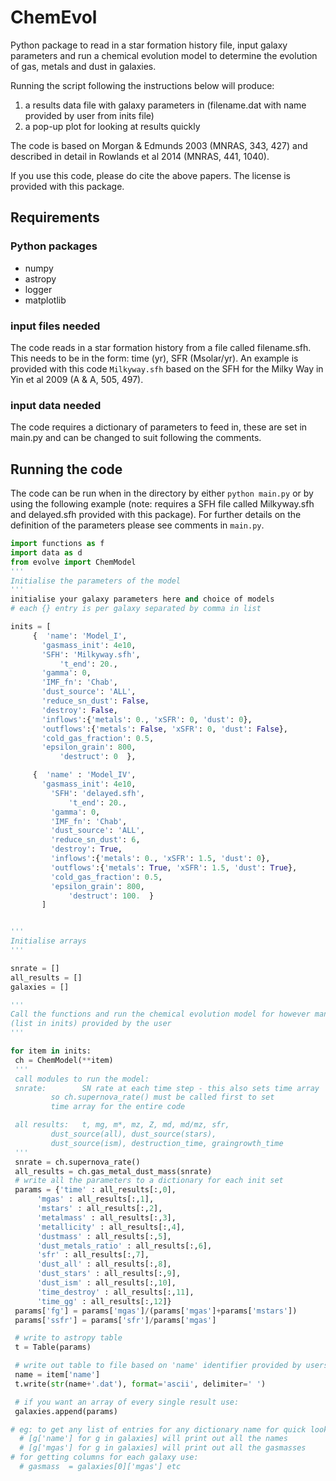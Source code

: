 # ChemEvol
Python package to read in a star formation history file, input galaxy parameters and run a chemical evolution model to determine the evolution of gas, metals and dust in galaxies.

Running the script following the instructions below will produce:

1. a results data file with galaxy parameters in (filename.dat with name provided
  by user from inits file)
1. a pop-up plot for looking at results quickly

The code is based on Morgan & Edmunds 2003 (MNRAS, 343, 427)
and described in detail in Rowlands et al 2014 (MNRAS, 441, 1040).

If you use this code, please do cite the above papers.  The license is provided with this package.

## Requirements

### Python packages
- numpy
- astropy
- logger
- matplotlib

### input files needed
The code reads in a star formation history from a file called filename.sfh.  This needs to be in the form: time (yr), SFR (Msolar/yr).    An example is provided with this code `Milkyway.sfh` based on the SFH for the Milky Way in Yin et al 2009 (A & A, 505, 497).

### input data needed
The code requires a dictionary of parameters to feed in, these are set in main.py and can be changed to suit following the comments.

## Running the code
The code can be run when in the directory by either `python main.py` or by using the following example (note: requires a SFH file called Milkyway.sfh and delayed.sfh provided
  with this package).  For further details on the definition of the parameters please see comments in `main.py`.

```python
import functions as f
import data as d
from evolve import ChemModel
'''
Initialise the parameters of the model
'''
initialise your galaxy parameters here and choice of models
# each {} entry is per galaxy separated by comma in list

inits = [
     {	'name': 'Model_I',
       'gasmass_init': 4e10,
       'SFH': 'Milkyway.sfh',
           't_end': 20.,
       'gamma': 0,
       'IMF_fn': 'Chab',
       'dust_source': 'ALL',
       'reduce_sn_dust': False,
       'destroy': False,
       'inflows':{'metals': 0., 'xSFR': 0, 'dust': 0},
       'outflows':{'metals': False, 'xSFR': 0, 'dust': False},
       'cold_gas_fraction': 0.5,
       'epsilon_grain': 800,
           'destruct': 0  },

     {	'name' : 'Model_IV',
       'gasmass_init': 4e10,
         'SFH': 'delayed.sfh',
             't_end': 20.,
         'gamma': 0,
         'IMF_fn': 'Chab',
         'dust_source': 'ALL',
         'reduce_sn_dust': 6,
         'destroy': True,
         'inflows':{'metals': 0., 'xSFR': 1.5, 'dust': 0},
         'outflows':{'metals': True, 'xSFR': 1.5, 'dust': True},
         'cold_gas_fraction': 0.5,
         'epsilon_grain': 800,
             'destruct': 100.  }
       ]


'''
Initialise arrays
'''

snrate = []
all_results = []
galaxies = []

'''
Call the functions and run the chemical evolution model for however many galaxies
(list in inits) provided by the user
'''

for item in inits:
 ch = ChemModel(**item)
 '''
 call modules to run the model:
 snrate: 		SN rate at each time step - this also sets time array
         so ch.supernova_rate() must be called first to set
         time array for the entire code

 all results: 	t, mg, m*, mz, Z, md, md/mz, sfr,
         dust_source(all), dust_source(stars),
         dust_source(ism), destruction_time, graingrowth_time
 '''
 snrate = ch.supernova_rate()
 all_results = ch.gas_metal_dust_mass(snrate)
 # write all the parameters to a dictionary for each init set
 params = {'time' : all_results[:,0],
      'mgas' : all_results[:,1],
      'mstars' : all_results[:,2],
      'metalmass' : all_results[:,3],
      'metallicity' : all_results[:,4],
      'dustmass' : all_results[:,5],
      'dust_metals_ratio' : all_results[:,6],
      'sfr' : all_results[:,7],
      'dust_all' : all_results[:,8],
      'dust_stars' : all_results[:,9],
      'dust_ism' : all_results[:,10],
      'time_destroy' : all_results[:,11],
      'time_gg' : all_results[:,12]}
 params['fg'] = params['mgas']/(params['mgas']+params['mstars'])
 params['ssfr'] = params['sfr']/params['mgas']

 # write to astropy table
 t = Table(params)

 # write out table to file based on 'name' identifier provided by users
 name = item['name']
 t.write(str(name+'.dat'), format='ascii', delimiter=' ')

 # if you want an array of every single result use:
 galaxies.append(params)

# eg: to get any list of entries for any dictionary name for quick look
  # [g['name'] for g in galaxies] will print out all the names
  # [g['mgas'] for g in galaxies] will print out all the gasmasses
# for getting columns for each galaxy use:
  # gasmass  = galaxies[0]['mgas'] etc
